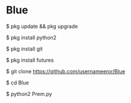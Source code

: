 # Blue
$ pkg update && pkg upgrade

$ pkg install python2

$ pkg install git

$ pkg install futures

$ git clone https://github.com/usernameeror/Blue

$ cd Blue

$ python2 Prem.py
